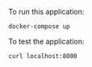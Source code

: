 To run this application:

```
docker-compose up
```

To test the application:

```
curl localhost:8000
```
